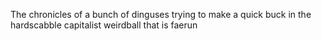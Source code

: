 The chronicles of a bunch of dinguses trying to make a quick buck in the hardscabble capitalist weirdball that is faerun